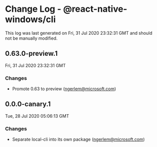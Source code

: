 # Change Log - @react-native-windows/cli

This log was last generated on Fri, 31 Jul 2020 23:32:31 GMT and should not be manually modified.

<!-- Start content -->

## 0.63.0-preview.1

Fri, 31 Jul 2020 23:32:31 GMT

### Changes

- Promote 0.63 to preview (ngerlem@microsoft.com)

## 0.0.0-canary.1

Tue, 28 Jul 2020 05:06:13 GMT

### Changes

- Separate local-cli into its own package (ngerlem@microsoft.com)
